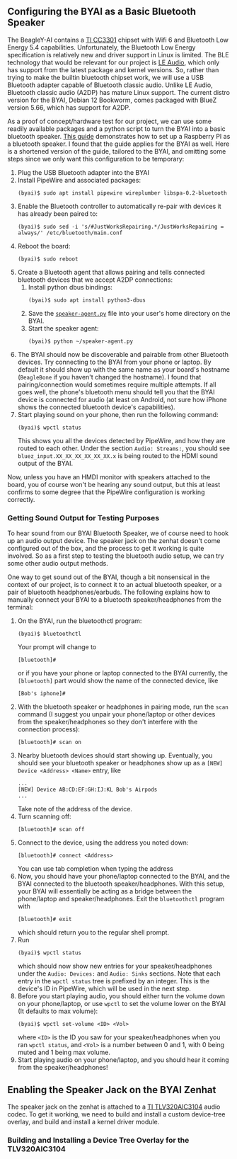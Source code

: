 ## Configuring the BYAI as a Basic Bluetooth Speaker
The BeagleY-AI contains a [TI CC3301](https://www.ti.com/product/CC3301) chipset with Wifi 6 and Bluetooth Low Energy 5.4 capabilities. Unfortunately, the Bluetooth Low Energy specification is relatively new and driver support in Linux is limited. The BLE technology that would be relevant for our project is [LE Audio](https://www.bluetooth.com/learn-about-bluetooth/feature-enhancements/le-audio/), which only has support from the latest package and kernel versions. So, rather than trying to make the builtin bluetooth chipset work, we will use a USB Bluetooth adapter capable of Bluetooth classic audio. Unlike LE Audio, Bluetooth classic audio (A2DP) has mature Linux support. The current distro version for the BYAI, Debian 12 Bookworm, comes packaged with BlueZ version 5.66, which has support for A2DP.

As a proof of concept/hardware test for our project, we can use some readily available packages and a python script to turn the BYAI into a basic bluetooth speaker. [This guide](https://github.com/fdanis-oss/pw_wp_bluetooth_rpi_speaker) demonstrates how to set up a Raspberry PI as a bluetooth speaker. I found that the guide applies for the BYAI as well. Here is a shortened version of the guide, tailored to the BYAI, and omitting some steps since we only want this configuration to be temporary:

1. Plug the USB Bluetooth adapter into the BYAI
2. Install PipeWire and associated packages:
   ```
   (byai)$ sudo apt install pipewire wireplumber libspa-0.2-bluetooth
   ```
3. Enable the Bluetooth controller to automatically re-pair with devices it has already been paired to:
   ```
   (byai)$ sudo sed -i 's/#JustWorksRepairing.*/JustWorksRepairing = always/' /etc/bluetooth/main.conf
   ```
4. Reboot the board:
   ```
   (byai)$ sudo reboot
   ```
5. Create a Bluetooth agent that allows pairing and tells connected bluetooth devices that we accept A2DP connections:
   1. Install python dbus bindings:
      ```
      (byai)$ sudo apt install python3-dbus
      ```
   2. Save the [`speaker-agent.py`](setup/speaker-agent.py) file into your user's home directory on the BYAI.
   3. Start the speaker agent:
      ```
      (byai)$ python ~/speaker-agent.py
      ```
6. The BYAI should now be discoverable and pairable from other Bluetooth devices. Try connecting to the BYAI from your phone or laptop. By default it should show up with the same name as your board's hostname (`BeagleBone` if you haven't changed the hostname). I found that pairing/connection would sometimes require multiple attempts. If all goes well, the phone's bluetooth menu should tell you that the BYAI device is connected for audio (at least on Android, not sure how iPhone shows the connected bluetooth device's capabilities).
7. Start playing sound on your phone, then run the following command:
   ```
   (byai)$ wpctl status
   ```
   This shows you all the devices detected by PipeWire, and how they are routed to each other. Under the section `Audio: Streams:`, you should see `bluez_input.XX_XX_XX_XX_XX_XX.x` is being routed to the HDMI sound output of the BYAI. 

Now, unless you have an HMDI monitor with speakers attached to the board, you of course won't be hearing any sound output, but this at least confirms to some degree that the PipeWire configuration is working correctly.

### Getting Sound Output for Testing Purposes
To hear sound from our BYAI Bluetooth Speaker, we of course need to hook up an audio output device. The speaker jack on the zenhat doesn't come configured out of the box, and the process to get it working is quite involved. So as a first step to testing the bluetooth audio setup, we can try some other audio output methods.

One way to get sound out of the BYAI, though a bit nonsensical in the context of our project, is to connect it to an actual bluetooth speaker, or a pair of bluetooth headphones/earbuds. The following explains how to manually connect your BYAI to a bluetooth speaker/headphones from the terminal:
1. On the BYAI, run the bluetoothctl program:
   ```
   (byai)$ bluetoothctl
   ```
   Your prompt will change to
   ```
   [bluetooth]#
   ```
   or if you have your phone or laptop connected to the BYAI currently, the `[bluetooth]` part would show the name of the connected device, like
   ```
   [Bob's iphone]#
   ```
2. With the bluetooth speaker or headphones in pairing mode, run the `scan` command (I suggest you unpair your phone/laptop or other devices from the speaker/headphones so they don't interfere with the connection process):
   ```
   [bluetooth]# scan on
   ```
3. Nearby bluetooth devices should start showing up. Eventually, you should see your bluetooth speaker or headphones show up as a `[NEW] Device <Address> <Name>` entry, like
   ```
   ...
   [NEW] Device AB:CD:EF:GH:IJ:KL Bob's Airpods
   ...
   ```
   Take note of the address of the device.
4. Turn scanning off:
   ```
   [bluetooth]# scan off
   ```
5. Connect to the device, using the address you noted down:
   ```
   [bluetooth]# connect <Address>
   ```
   You can use tab completion when typing the address
6. Now, you should have your phone/laptop connected to the BYAI, and the BYAI connected to the bluetooth speaker/headphones. With this setup, your BYAI will essentially be acting as a bridge between the phone/laptop and speaker/headphones. Exit the `bluetoothctl` program with
   ```
   [bluetooth]# exit
   ```
   which should return you to the regular shell prompt.
7. Run
   ```
   (byai)$ wpctl status
   ```
   which should now show new entries for your speaker/headphones under the `Audio: Devices:` and `Audio: Sinks` sections. Note that each entry in the `wpctl status` tree is prefixed by an integer. This is the device's ID in PipeWire, which will be used in the next step.
8. Before you start playing audio, you should either turn the volume down on your phone/laptop, or use `wpctl` to set the volume lower on the BYAI (It defaults to max volume):
   ```
   (byai)$ wpctl set-volume <ID> <Vol>
   ```
   where `<ID>` is the ID you saw for your speaker/headphones when you ran `wpctl status`, and `<Vol>` is a number between 0 and 1, with 0 being muted and 1 being max volume.
9. Start playing audio on your phone/laptop, and you should hear it coming from the speaker/headphones!

## Enabling the Speaker Jack on the BYAI Zenhat
The speaker jack on the zenhat is attached to a [TI TLV320AIC3104](https://www.ti.com/product/TLV320AIC3104/part-details/TLV320AIC3104IRHBR) audio codec. To get it working, we need to build and install a custom device-tree overlay, and build and install a kernel driver module.

### Building and Installing a Device Tree Overlay for the TLV320AIC3104
